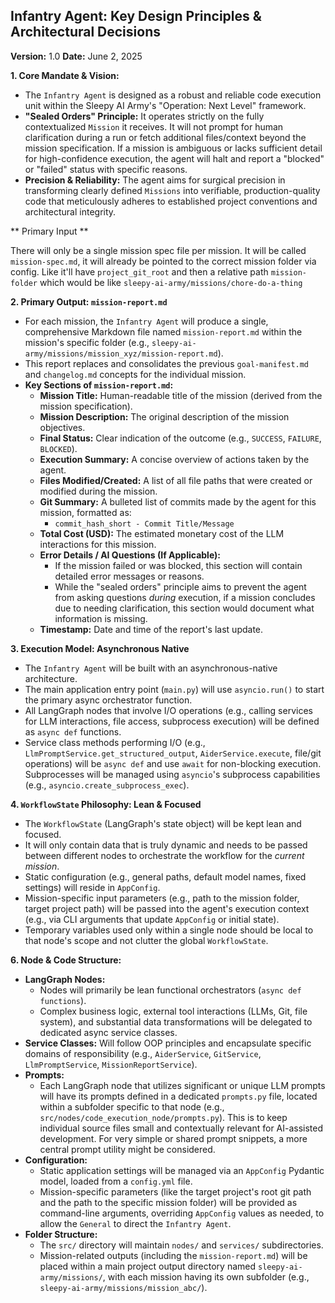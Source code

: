 ## Infantry Agent: Key Design Principles & Architectural Decisions

**Version:** 1.0
**Date:** June 2, 2025

**1. Core Mandate & Vision:**

* The `Infantry Agent` is designed as a robust and reliable code execution unit within the Sleepy AI Army's "Operation: Next Level" framework.
* **"Sealed Orders" Principle:** It operates strictly on the fully contextualized `Mission` it receives. It will not prompt for human clarification during a run or fetch additional files/context beyond the mission specification. If a mission is ambiguous or lacks sufficient detail for high-confidence execution, the agent will halt and report a "blocked" or "failed" status with specific reasons.
* **Precision & Reliability:** The agent aims for surgical precision in transforming clearly defined `Missions` into verifiable, production-quality code that meticulously adheres to established project conventions and architectural integrity.

** Primary Input **

There will only be a single mission spec file per mission. It will be called `mission-spec.md`, it will already be pointed to the correct mission folder via config. Like it'll have `project_git_root` and then a relative path `mission-folder` which would be like `sleepy-ai-army/missions/chore-do-a-thing` 

**2. Primary Output: `mission-report.md`**

* For each mission, the `Infantry Agent` will produce a single, comprehensive Markdown file named `mission-report.md` within the mission's specific folder (e.g., `sleepy-ai-army/missions/mission_xyz/mission-report.md`).
* This report replaces and consolidates the previous `goal-manifest.md` and `changelog.md` concepts for the individual mission.
* **Key Sections of `mission-report.md`:**
    * **Mission Title:** Human-readable title of the mission (derived from the mission specification).
    * **Mission Description:** The original description of the mission objectives.
    * **Final Status:** Clear indication of the outcome (e.g., `SUCCESS`, `FAILURE`, `BLOCKED`).
    * **Execution Summary:** A concise overview of actions taken by the agent.
    * **Files Modified/Created:** A list of all file paths that were created or modified during the mission.
    * **Git Summary:** A bulleted list of commits made by the agent for this mission, formatted as:
        * `commit_hash_short - Commit Title/Message`
    * **Total Cost (USD):** The estimated monetary cost of the LLM interactions for this mission.
    * **Error Details / AI Questions (If Applicable):**
        * If the mission failed or was blocked, this section will contain detailed error messages or reasons.
        * While the "sealed orders" principle aims to prevent the agent from asking questions *during* execution, if a mission concludes due to needing clarification, this section would document what information is missing.
    * **Timestamp:** Date and time of the report's last update.

**3. Execution Model: Asynchronous Native**

* The `Infantry Agent` will be built with an asynchronous-native architecture.
* The main application entry point (`main.py`) will use `asyncio.run()` to start the primary async orchestrator function.
* All LangGraph nodes that involve I/O operations (e.g., calling services for LLM interactions, file access, subprocess execution) will be defined as `async def` functions.
* Service class methods performing I/O (e.g., `LlmPromptService.get_structured_output`, `AiderService.execute`, file/git operations) will be `async def` and use `await` for non-blocking execution. Subprocesses will be managed using `asyncio`'s subprocess capabilities (e.g., `asyncio.create_subprocess_exec`).

**4. `WorkflowState` Philosophy: Lean & Focused**

* The `WorkflowState` (LangGraph's state object) will be kept lean and focused.
* It will only contain data that is truly dynamic and needs to be passed between different nodes to orchestrate the workflow for the *current mission*.
* Static configuration (e.g., general paths, default model names, fixed settings) will reside in `AppConfig`.
* Mission-specific input parameters (e.g., path to the mission folder, target project path) will be passed into the agent's execution context (e.g., via CLI arguments that update `AppConfig` or initial state).
* Temporary variables used only within a single node should be local to that node's scope and not clutter the global `WorkflowState`.

**6. Node & Code Structure:**

* **LangGraph Nodes:**
    * Nodes will primarily be lean functional orchestrators (`async def functions`).
    * Complex business logic, external tool interactions (LLMs, Git, file system), and substantial data transformations will be delegated to dedicated async service classes.
* **Service Classes:** Will follow OOP principles and encapsulate specific domains of responsibility (e.g., `AiderService`, `GitService`, `LlmPromptService`, `MissionReportService`).
* **Prompts:**
    * Each LangGraph node that utilizes significant or unique LLM prompts will have its prompts defined in a dedicated `prompts.py` file, located within a subfolder specific to that node (e.g., `src/nodes/code_execution_node/prompts.py`). This is to keep individual source files small and contextually relevant for AI-assisted development. For very simple or shared prompt snippets, a more central prompt utility might be considered.
* **Configuration:**
    * Static application settings will be managed via an `AppConfig` Pydantic model, loaded from a `config.yml` file.
    * Mission-specific parameters (like the target project's root git path and the path to the specific mission folder) will be provided as command-line arguments, overriding `AppConfig` values as needed, to allow the `General` to direct the `Infantry Agent`.
* **Folder Structure:**
    * The `src/` directory will maintain `nodes/` and `services/` subdirectories.
    * Mission-related outputs (including the `mission-report.md`) will be placed within a main project output directory named `sleepy-ai-army/missions/`, with each mission having its own subfolder (e.g., `sleepy-ai-army/missions/mission_abc/`).
